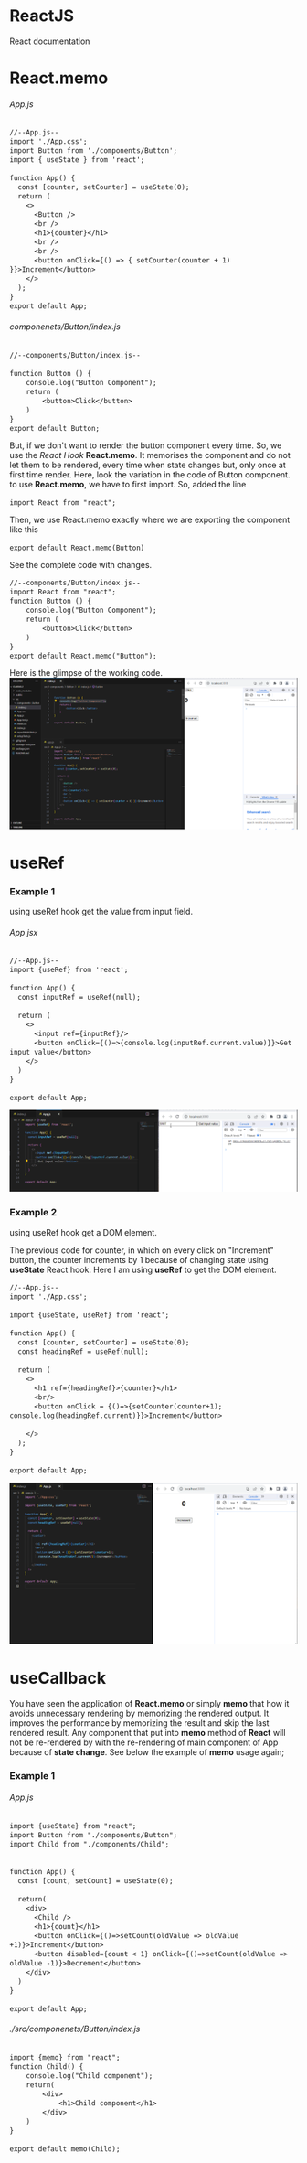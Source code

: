# ReactJS
React documentation

# React.memo
###### App.js
```
//--App.js--
import './App.css';
import Button from './components/Button';
import { useState } from 'react';

function App() {
  const [counter, setCounter] = useState(0);
  return (
    <>
      <Button />
      <br />
      <h1>{counter}</h1>
      <br />
      <br />
      <button onClick={() => { setCounter(counter + 1) }}>Increment</button>
    </>
  );
}
export default App;
```
###### componenets/Button/index.js
```
//--components/Button/index.js--

function Button () {
    console.log("Button Component");
    return (
        <button>Click</button>
    )
}
export default Button;
```
But, if we don't want to render the button component every time. So, we use the *React Hook* **React.memo**. It memorises the component and do not let them to be rendered, every time when state changes but, only once at first time render.
Here, look the variation in the code of Button component.
to use **React.memo**, we have to first import. So, added the line

`import React from "react";`

Then, we use React.memo exactly where we are exporting the component like this

`export default React.memo(Button)`

See the complete code with changes.
```
//--components/Button/index.js--
import React from "react";
function Button () {
    console.log("Button Component");
    return (
        <button>Click</button>
    )
}
export default React.memo("Button");
```

Here is the glimpse of the working code.
![An example of React.memo (hook)](resources/React-memo.gif)


# useRef
### Example 1
using useRef hook get the value from input field.
###### App jsx
```
//--App.js--
import {useRef} from 'react';

function App() {
  const inputRef = useRef(null);

  return (
    <>
      <input ref={inputRef}/>
      <button onClick={()=>{console.log(inputRef.current.value)}}>Get input value</button>
    </>
  )
}

export default App;
```
![React Hook useRef to Get input field's value](resources/useRef_get_input_value.gif)

### Example 2
using useRef hook get a DOM element.

The previous code for counter, in which on every click on "Increment" button, the counter increments by 1 because of changing state using **useState** React hook.
Here I am using **useRef** to get the DOM element.

```
//--App.js--
import './App.css';

import {useState, useRef} from 'react';

function App() {
  const [counter, setCounter] = useState(0);
  const headingRef = useRef(null);

  return (
    <>
      <h1 ref={headingRef}>{counter}</h1>
      <br/>
      <button onClick = {()=>{setCounter(counter+1); console.log(headingRef.current)}}>Increment</button>

    </>
  );
}

export default App;

```
![React Hook useRef to get DOM element](resources/useRef_with_state_counter.gif)

# useCallback
You have seen the application of **React.memo** or simply **memo** that how it avoids unnecessary rendering by memorizing the rendered output. It improves the performance by memorizing the result and skip the last rendered result. Any component that put into **memo** method of **React** will not be re-rendered by with the re-rendering of main component of App because of **state change**. 
See below the example of **memo** usage again;

### Example 1
###### App.js
```
import {useState} from "react";
import Button from "./components/Button";
import Child from "./components/Child";


function App() {
  const [count, setCount] = useState(0);

  return(
    <div>
      <Child />
      <h1>{count}</h1>
      <button onClick={()=>setCount(oldValue => oldValue +1)}>Increment</button>
      <button disabled={count < 1} onClick={()=>setCount(oldValue => oldValue -1)}>Decrement</button>
    </div>
  )
}

export default App;
```
###### ./src/componenets/Button/index.js
```
import {memo} from "react";
function Child() {
    console.log("Child component");
    return(
        <div>
            <h1>Child component</h1>
        </div>
    )
}

export default memo(Child);
```
